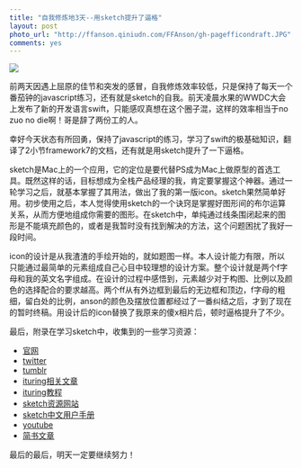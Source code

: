```yaml
---
title: "自我修炼地3天--用sketch提升了逼格"
layout: post
photo_url: "http://ffanson.qiniudn.com/FFAnson/gh-pagefficondraft.JPG"
comments: yes
---
```

![](http://ffanson.qiniudn.com/FFAnson/gh-pagefficondraft.JPG)

前两天因遇上屈原的佳节和突发的感冒，自我修炼效率较低，只是保持了每天一个番茄钟的javascript练习，还有就是sketch的自我。前天凌晨水果的WWDC大会上发布了新的开发语言swift，只能感叹真想在这个圈子混，这样的效率相当于no zuo no die啊！哥是辞了两份工的人。

幸好今天状态有所回勇，保持了javascript的练习，学习了swift的极基础知识，翻译了2小节framework7的文档，还有就是用sketch提升了一下逼格。

sketch是Mac上的一个应用，它的定位是要代替PS成为Mac上做原型的首选工具。既然这样的话，目标想成为全栈产品经理的我，肯定要掌握这个神器。通过一轮学习之后，就基本掌握了其用法，做出了我的第一版icon。sketch果然简单好用。初步使用之后，本人觉得使用sketch的一个诀窍是掌握好图形间的布尔运算关系，从而方便地组成你需要的图形。在sketch中，单纯通过线条围闭起来的图形是不能填充颜色的，或者是我暂时没有找到解决的方法，这个问题困扰了我好一段时间。

icon的设计是从我渣渣的手绘开始的，就如题图一样。本人设计能力有限，所以只能通过最简单的元素组成自己心目中较理想的设计方案。整个设计就是两个f字母和我的英文名字组成。在设计的过程中感悟到，元素越少对于构图、比例以及颜色的选择配合的要求越高。两个ff从有外边框到最后的无边框和顶边，f字母的粗细，留白处的比例，anson的颜色及摆放位置都经过了一番纠结之后，才到了现在的暂时终稿。用设计后的icon替换了我原来的傻x相片后，顿时逼格提升了不少。

最后，附录在学习sketch中，收集到的一些学习资源：

- [官网](http://bohemiancoding.com/sketch/resources/)
- [twitter](https://twitter.com/sketchapp)
- [tumblr](http://sketchtips.tumblr.com)
- [ituring相关文章](http://www.ituring.com.cn/article/75554)
- [ituring教程](http://www.ituring.com.cn/book/1305)
- [sketch资源网站](http://www.sketchappsources.com)
- [sketch中文用户手册](http://sketchcn.com/sketch-chinese-user-manual.html#coloradjust)
- [youtube](https://www.youtube.com/channel/UCU8W5R6NAX0LMa-0qR3Tzhg/feed)
- [简书文章](http://jianshu.io/p/9c3ae772f4a7)

最后的最后，明天一定要继续努力！